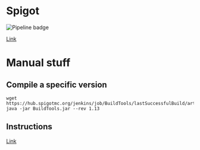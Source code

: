 # Spigot

![Pipeline badge](https://gitlab.valerie-et-guillaume.com:10443/rey/spigot/badges/master/pipeline.svg) 

[Link](https://www.spigotmc.org/)


# Manual stuff

## Compile a specific version

```
wget https://hub.spigotmc.org/jenkins/job/BuildTools/lastSuccessfulBuild/artifact/target/BuildTools.jar
java -jar BuildTools.jar --rev 1.13
```

## Instructions

[Link](https://www.linuxnorth.org/minecraft/)
